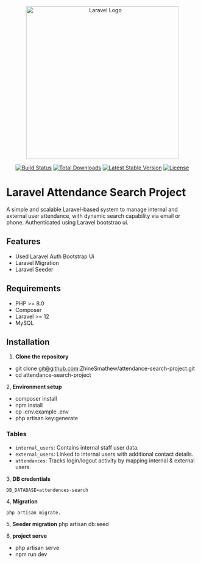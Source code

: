 <p align="center"><a href="https://laravel.com" target="_blank"><img src="https://raw.githubusercontent.com/laravel/art/master/logo-lockup/5%20SVG/2%20CMYK/1%20Full%20Color/laravel-logolockup-cmyk-red.svg" width="400" alt="Laravel Logo"></a></p>

<p align="center">
<a href="https://github.com/laravel/framework/actions"><img src="https://github.com/laravel/framework/workflows/tests/badge.svg" alt="Build Status"></a>
<a href="https://packagist.org/packages/laravel/framework"><img src="https://img.shields.io/packagist/dt/laravel/framework" alt="Total Downloads"></a>
<a href="https://packagist.org/packages/laravel/framework"><img src="https://img.shields.io/packagist/v/laravel/framework" alt="Latest Stable Version"></a>
<a href="https://packagist.org/packages/laravel/framework"><img src="https://img.shields.io/packagist/l/laravel/framework" alt="License"></a>
</p>


# Laravel Attendance Search Project

A simple and scalable Laravel-based system to manage internal and external user attendance, with dynamic search capability via email or phone. Authenticated using Laravel bootstrao ui.

## Features

- Used Laravel Auth Bootstrap Ui
- Laravel Migration
- Laravel Seeder 

## Requirements

- PHP >= 8.0
- Composer
- Laravel >= 12
- MySQL

## Installation

1. **Clone the repository**
- git clone git@github.com:ZhineSmathew/attendance-search-project.git
- cd attendance-search-project

2, **Environment setup**
- composer install
- npm install
- cp .env.example .env
- php artisan key:generate

### Tables

- `internal_users`: Contains internal staff user data.
- `external_users`: Linked to internal users with additional contact details.
- `attendances`: Tracks login/logout activity by mapping internal & external users.

3, **DB credentials**

    DB_DATABASE=attendences-search

4, **Migration**

    php artisan migrate.

5, **Seeder migration**
    php artisan db:seed

6, **project serve**
- php artisan serve
- npm run dev 

